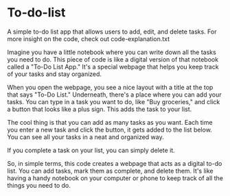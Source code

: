 # To-do-list
A simple to-do list app that allows users to add, edit, and delete tasks.
For more insight on the code, check out code-explanation.txt

Imagine you have a little notebook where you can write down all the tasks you need to do. This piece of code is like a digital version of that notebook called a "To-Do List App." It's a special webpage that helps you keep track of your tasks and stay organized.

When you open the webpage, you see a nice layout with a title at the top that says "To-Do List." Underneath, there's a place where you can add your tasks. You can type in a task you want to do, like "Buy groceries," and click a button that looks like a plus sign. This adds the task to your list.

The cool thing is that you can add as many tasks as you want. Each time you enter a new task and click the button, it gets added to the list below. You can see all your tasks in a neat and organized way.

If you complete a task on your list, you can simply delete it.

So, in simple terms, this code creates a webpage that acts as a digital to-do list. You can add tasks, mark them as complete, and delete them. It's like having a handy notebook on your computer or phone to keep track of all the things you need to do.

